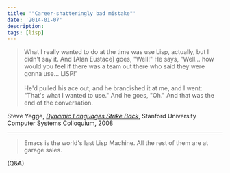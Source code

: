 ```yaml
---
title: '"Career-shatteringly bad mistake"'
date: '2014-01-07'
description:
tags: [lisp]
---
```


> What I really wanted to do at the time was use Lisp, actually, but I didn't say it. And [Alan Eustace] goes, "Well!" He says, "Well... how would you feel if there was a team out there who said they were gonna use... LISP!" 
> <br><br>
> He'd pulled his ace out, and he brandished it at me, and I went: "That's what I wanted to use." And he goes, "Oh."  And that was the end of the conversation. 

Steve Yegge, [_Dynamic Languages Strike Back_](http://youtu.be/tz-Bb-D6teE?t=18m31s), Stanford University Computer Systems Colloquium, 2008

----

> Emacs is the world's last Lisp Machine. All the rest of them are at garage sales. 

(Q&A)

